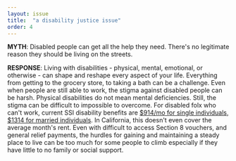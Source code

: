 ```yaml
---
layout: issue
title:  "a disability justice issue"
order: 4
---
```

<strong>MYTH</strong>: Disabled people can get all the help they need. There's no legitimate reason they should be living on the streets.

<strong>RESPONSE</strong>: Living with disabilities - physical, mental, emotional, or otherwise - can shape and reshape every aspect of your life. Everything from getting to the grocery store, to taking a bath can be a challenge. Even when people are still able to work, the stigma against disabled people can be harsh. Physical disabilities do not mean mental deficiencies. Still, the stigma can be difficult to impossible to overcome. For disabled folx who can't work, current SSI disability benefits are [$914/mo for single individuals, $1314 for married individuals](https://www.disabilitysecrets.com/how-much-ssi-disability.html). In California, this doesn't even cover the average month's rent. Even with difficult to access Section 8 vouchers, and general relief payments, the hurdles for gaining and maintaining a steady place to live can be too much for some people to climb especially if they have little to no family or social support.